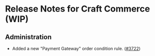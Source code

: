# Release Notes for Craft Commerce (WIP)

## Administration

- Added a new "Payment Gateway" order condition rule. ([#3722](https://github.com/craftcms/commerce/discussions/3722))